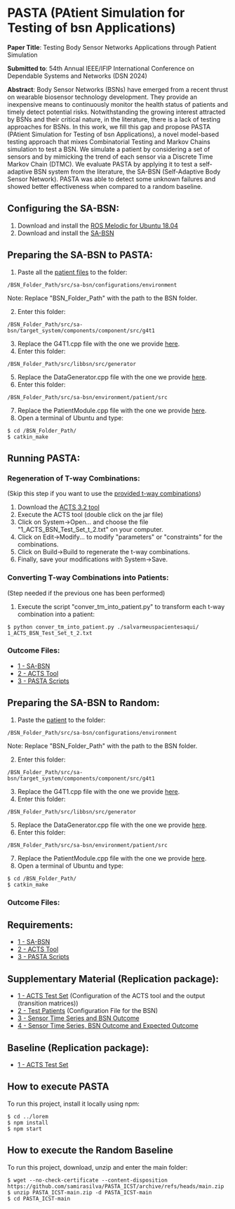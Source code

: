 # PASTA (PAtient Simulation for Testing of bsn Applications)

**Paper Title**: Testing Body Sensor Networks Applications through Patient Simulation

**Submitted to**: 54th Annual IEEE/IFIP International Conference on Dependable Systems and Networks (DSN 2024)

**Abstract**: Body Sensor Networks (BSNs) have emerged from a recent thrust on wearable biosensor technology development. They provide an inexpensive means to continuously monitor the health status of patients and timely detect potential risks. Notwithstanding the growing interest attracted by BSNs and their critical nature, in the literature, there is a lack of testing approaches for BSNs. In this work, we fill this gap and propose PASTA (PAtient Simulation for Testing of bsn Applications), a novel model-based testing approach that mixes Combinatorial Testing and Markov Chains simulation to test a BSN. We simulate a patient by considering a set of sensors and by mimicking the trend of each sensor via a Discrete Time Markov Chain (DTMC). We evaluate PASTA by applying it to test a self-adaptive BSN system from the literature, the SA-BSN (Self-Adaptive Body Sensor Network). PASTA was able to detect some unknown failures and showed better effectiveness when compared to a random baseline. 

## **Configuring the SA-BSN**:
1. Download and install the [ROS Melodic for Ubuntu 18.04](http://wiki.ros.org/melodic/Installation/Ubuntu)
2. Download and install the [SA-BSN](https://github.com/lesunb/bsn/tree/1c45cd8f4c43e36fcf5665940d5ce7c66b907b31)

## **Preparing the SA-BSN to PASTA**:
1. Paste all the [patient files]() to the folder:
```
/BSN_Folder_Path/src/sa-bsn/configurations/environment
```
Note: Replace "BSN_Folder_Path" with the path to the BSN folder.

2. Enter this folder:
```
/BSN_Folder_Path/src/sa-bsn/target_system/components/component/src/g4t1
```
3. Replace the G4T1.cpp file with the one we provide [here]().
4. Enter this folder:
```
/BSN_Folder_Path/src/libbsn/src/generator
```
5. Replace the DataGenerator.cpp file with the one we provide [here]().
6. Enter this folder:
```
/BSN_Folder_Path/src/sa-bsn/environment/patient/src
```
7. Replace the PatientModule.cpp file with the one we provide [here]().
8. Open a terminal of Ubuntu and type:
```
$ cd /BSN_Folder_Path/
$ catkin_make       
```
## **Running PASTA**:

### **Regeneration of T-way Combinations**:
(Skip this step if you want to use the [provided t-way combinations]())
1. Download the [ACTS 3.2 tool](https://github.com/usnistgov/combinatorial-testing-tools)
2. Execute the ACTS tool (double click on the jar file)
3. Click on System->Open... and choose the file "1_ACTS_BSN_Test_Set_t_2.txt" on your computer.
4. Click on Edit->Modify... to modify "parameters" or "constraints" for the combinations.
5. Click on Build->Build to regenerate the t-way combinations.
6. Finally, save your modifications with System->Save.

### **Converting T-way Combinations into Patients**:
(Step needed if the previous one has been performed)
1. Execute the script "conver_tm_into_patient.py" to transform each t-way combination into a patient:
```
$ python conver_tm_into_patient.py ./salvarmeuspacientesaqui/ 1_ACTS_BSN_Test_Set_t_2.txt

```

   
### **Outcome Files**:
- [1 - SA-BSN](https://github.com/lesunb/bsn) 
- [2 - ACTS Tool](https://github.com/usnistgov/combinatorial-testing-tools)
- [3 - PASTA Scripts](https://github.com/samirasilva/PASTA_ICST/tree/main/PASTA%20Scripts)

## **Preparing the SA-BSN to Random**:
1. Paste the [patient]() to the folder:
```
/BSN_Folder_Path/src/sa-bsn/configurations/environment
```
Note: Replace "BSN_Folder_Path" with the path to the BSN folder.

2. Enter this folder:
```
/BSN_Folder_Path/src/sa-bsn/target_system/components/component/src/g4t1
```
3. Replace the G4T1.cpp file with the one we provide [here]().
4. Enter this folder:
```
/BSN_Folder_Path/src/libbsn/src/generator
```
5. Replace the DataGenerator.cpp file with the one we provide [here]().
6. Enter this folder:
```
/BSN_Folder_Path/src/sa-bsn/environment/patient/src
```
7. Replace the PatientModule.cpp file with the one we provide [here]().
8. Open a terminal of Ubuntu and type:
```
$ cd /BSN_Folder_Path/
$ catkin_make       
```

### **Outcome Files**:




## **Requirements**:
- [1 - SA-BSN](https://github.com/lesunb/bsn) 
- [2 - ACTS Tool](https://github.com/usnistgov/combinatorial-testing-tools)
- [3 - PASTA Scripts](https://github.com/samirasilva/PASTA_ICST/tree/main/PASTA%20Scripts)

## **Supplementary Material** (Replication package):
- [1 - ACTS Test Set](https://github.com/samirasilva/PASTA_ICST/blob/main/1_ACTS_BSN_Test_Set_t_2.txt) (Configuration of the ACTS tool and the output (transition matrices))
- [2 - Test Patients](https://github.com/samirasilva/PASTA_ICST/tree/main/2_Test_Patients) (Configuration File for the BSN)
- [3 - Sensor Time Series and BSN Outcome](https://github.com/samirasilva/PASTA_ICST/tree/main/3_Sensor_Time_Series_And_BSN_Outcomes)
- [4 - Sensor Time Series, BSN Outcome and Expected Outcome](https://github.com/samirasilva/PASTA_ICST/tree/main/4_Sensor_Time_Series_BSN_Outcome_and_Expected_Outcome)

## **Baseline** (Replication package):
- [1 - ACTS Test Set](https://github.com/samirasilva/PASTA_ICST/blob/main/1_ACTS_BSN_Test_Set_t_2.txt)


## How to execute PASTA

To run this project, install it locally using npm:

```
$ cd ../lorem
$ npm install
$ npm start
```
## How to execute the Random Baseline

To run this project, download, unzip and enter the main folder: 

```
$ wget --no-check-certificate --content-disposition https://github.com/samirasilva/PASTA_ICST/archive/refs/heads/main.zip
$ unzip PASTA_ICST-main.zip -d PASTA_ICST-main
$ cd PASTA_ICST-main
```
